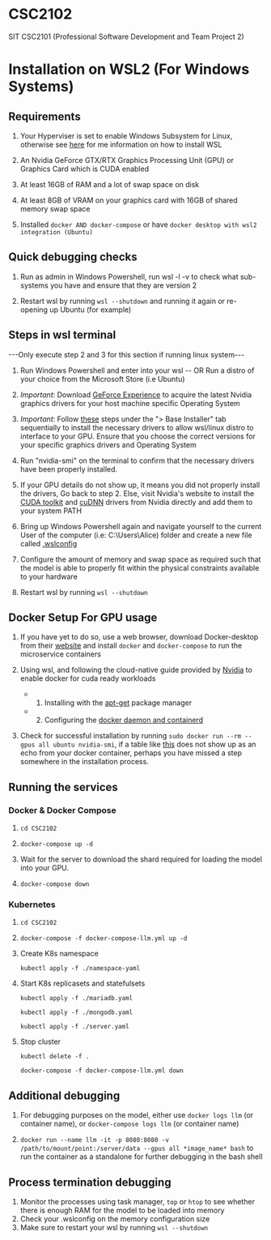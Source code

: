 # CSC2102
SIT CSC2101 (Professional Software Development and Team Project 2)

# Installation on WSL2 (For Windows Systems)

## Requirements
1. Your Hyperviser is set to enable Windows Subsystem for Linux, otherwise see [here](https://learn.microsoft.com/en-us/windows/wsl/install) for me information on how to install WSL

2. An Nvidia GeForce GTX/RTX Graphics Processing Unit (GPU) or Graphics Card which is CUDA enabled

3. At least 16GB of RAM and a lot of swap space on disk

4. At least 8GB of VRAM on your graphics card with 16GB of shared memory swap space

5. Installed ```docker AND docker-compose``` or have ```docker desktop with wsl2 integration (Ubuntu)```

## Quick debugging checks
1. Run as admin in Windows Powershell, run wsl -l -v to check what sub-systems you have and ensure that they are version 2

2. Restart wsl by running ```wsl --shutdown``` and running it again or re-opening up Ubuntu (for example)


## Steps in wsl terminal
---Only execute step 2 and 3 for this section if running linux system---
1. Run Windows Powershell and enter into your wsl -- OR Run a distro of your choice from the Microsoft Store (i.e Ubuntu)

2. *Important*: Download [GeForce Experience](https://www.nvidia.com/en-sg/geforce/geforce-experience/download/) to acquire the latest Nvidia graphics drivers for your host machine specific Operating System

3. *Important*: Follow [these](https://developer.nvidia.com/cuda-downloads?target_os=Linux&target_arch=x86_64&Distribution=WSL-Ubuntu&target_version=2.0&target_type=deb_local) steps under the "> Base Installer" tab sequentially to install the necessary drivers to allow wsl/linux distro to interface to your GPU. Ensure that you choose the correct versions for your specific graphics drivers and Operating System

4. Run "nvidia-smi" on the terminal to confirm that the necessary drivers have been properly installed.

5. If your GPU details do not show up, it means you did not properly install the drivers, Go back to step 2. Else, visit Nvidia's website to install the [CUDA toolkit](https://developer.nvidia.com/cuda-downloads) and [cuDNN](https://developer.nvidia.com/cudnn) drivers from Nvidia directly and add them to your system PATH

6. Bring up Windows Powershell again and navigate yourself to the current User of the computer (i.e: C:\Users\Alice) folder and create a new file called [.wslconfig](./images/wslconfig_file.PNG)

7. Configure the amount of memory and swap space as required such that the model is able to properly fit within the physical constraints available to your hardware

8. Restart wsl by running ```wsl --shutdown```

## Docker Setup For GPU usage

1. If you have yet to do so, use a web browser, download Docker-desktop from their [website](https://www.docker.com/products/docker-desktop/) and install ```docker``` and ```docker-compose``` to run the microservice containers

2. Using wsl, and following the cloud-native guide provided by [Nvidia](https://docs.nvidia.com/datacenter/cloud-native/container-toolkit/latest/install-guide.html#installing-with-apt) to enable docker for cuda ready workloads

    - 1. Installing with the [apt-get](./images/aptget.png) package manager

    - 2. Configuring the [docker daemon and containerd](./images/docker_daemon.png)

3. Check for successful installation by running ```sudo docker run --rm --gpus all ubuntu nvidia-smi```, if a table like [this](./images/nvidiasmi.png) does not show up as an echo from your docker container, perhaps you have missed a step somewhere in the installation process.

## Running the services

### Docker & Docker Compose
1. `cd CSC2102`

2. `docker-compose up -d`

3. Wait for the server to download the shard required for loading the model into your GPU.

4. `docker-compose down`

### Kubernetes
1. `cd CSC2102`

2. `docker-compose -f docker-compose-llm.yml up -d`

3. Create K8s namespace

    `kubectl apply -f ./namespace-yaml`

4. Start K8s replicasets and statefulsets

    `kubectl apply -f ./mariadb.yaml`

    `kubectl apply -f ./mongodb.yaml`

    `kubectl apply -f ./server.yaml`

5. Stop cluster

    `kubectl delete -f .`

    `docker-compose -f docker-compose-llm.yml down`

## Additional debugging
1. For debugging purposes on the model, either use ```docker logs llm``` (or container name), or ```docker-compose logs llm``` (or container name)

2. ```docker run --name llm -it -p 8080:8080 -v /path/to/mount/point:/server/data --gpus all *image_name* bash``` to run the container as a standalone for further debugging in the bash shell

## Process termination debugging
1. Monitor the processes using task manager, ```top``` or ```htop```  to see whether there is enough RAM for the model to be loaded into memory
2. Check your .wslconfig on the memory configuration size
3. Make sure to restart your wsl by running ```wsl --shutdown```
